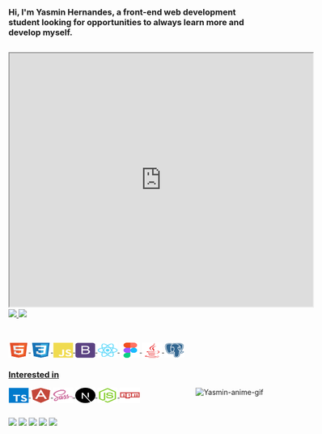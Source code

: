 <h3> Hi, I'm Yasmin Hernandes, a front-end web development student looking for opportunities to always learn more and develop myself.<h3>

  ##
  <div>
    <iframe id="portfolio"
        title="Portfolio"
        width="600px"
        height="500px"
        src="https://yasminhernandes.github.io">
		</iframe>
  </div>
<div>
  <a href="https://github.com/yasminhernandes">
  <img height="180em" src="https://github-readme-stats.vercel.app/api?username=yasminhernandes&show_icons=true&theme=dracula&include_all_commits=true&count_private=true"/>
  <img height="180em" src="https://github-readme-stats.vercel.app/api/top-langs/?username=yasminhernandes&layout=compact&langs_count=7&theme=dracula"/>
</div>

  ##
  
<div style="display: inline_block"><br>
  <img align="center" alt="Yasmin-HTML" height="30" width="40" src="https://raw.githubusercontent.com/devicons/devicon/master/icons/html5/html5-original.svg">
  <img align="center" alt="Yasmin-CSS" height="30" width="40" src="https://raw.githubusercontent.com/devicons/devicon/master/icons/css3/css3-original.svg">
  <img align="center" alt="Yasmin-Js" height="30" width="40" src="https://raw.githubusercontent.com/devicons/devicon/master/icons/javascript/javascript-plain.svg">
  <img align="center" alt="Yasmin-Bootstrap-Base" height="30" width="40" src="https://raw.githubusercontent.com/devicons/devicon/master/icons/bootstrap/bootstrap-plain.svg">
  <img align="center" alt="Yasmin-React-Basic" height="30" width="40" src="https://raw.githubusercontent.com/devicons/devicon/master/icons/react/react-original.svg">
  <img align="center" alt="Yasmin-Figma" height="30" width="40" src="https://raw.githubusercontent.com/devicons/devicon/master/icons/figma/figma-original.svg">
  <img align="center" alt="Yasmin-Java-Basic" height="30" width="40" src="https://raw.githubusercontent.com/devicons/devicon/master/icons/java/java-plain.svg">
  <img align="center" alt="Yasmin-Postgres-Basic" height="30" width="40" src="https://raw.githubusercontent.com/devicons/devicon/master/icons/postgresql/postgresql-plain.svg"><br>

  <h3>Interested in</h3>

  <img align="center" alt="Yasmin-Ts" height="30" width="40" src="https://raw.githubusercontent.com/devicons/devicon/master/icons/typescript/typescript-plain.svg">
  <img align="center" alt="Yasmin-Angular" height="30" width="40" src="https://raw.githubusercontent.com/devicons/devicon/master/icons/angularjs/angularjs-plain.svg">
  <img align="center" alt="Yasmin-Sass" height="30" width="40" src="https://raw.githubusercontent.com/devicons/devicon/master/icons/sass/sass-original.svg">
  <img align="center" alt="Yasmin-Next" height="30" width="40" src="https://raw.githubusercontent.com/devicons/devicon/master/icons/nextjs/nextjs-original.svg">
  <img align="center" alt="Yasmin-Node" height="30" width="40" src="https://raw.githubusercontent.com/devicons/devicon/master/icons/nodejs/nodejs-plain.svg">
  <img align="center" alt="Yasmin-NPM" height="30" width="40" src="https://raw.githubusercontent.com/devicons/devicon/master/icons/npm/npm-original-wordmark.svg">

  <img align="right" alt="Yasmin-anime-gif" src="https://media.discordapp.net/attachments/498986490504675331/875227095779913798/ys-anime-gif.gif?width=150&height=150">
</div>

  ##
  
<div> 
  <a href="https://www.linkedin.com/in/yasminhernandes" target="_blank"><img src="https://img.shields.io/badge/-LinkedIn-%230077B5?style=for-the-badge&logo=linkedin&logoColor=white" target="_blank"></a>
  <a href = "mailto:yasminhernandesjobs@gmail.com"><img src="https://img.shields.io/badge/-Gmail-%23333?style=for-the-badge&logo=gmail&logoColor=white" target="_blank"></a>
  <a href="https://instagram.com/yasminhernandes.s" target="_blank"><img src="https://img.shields.io/badge/-Instagram-%23E4405F?style=for-the-badge&logo=instagram&logoColor=white" target="_blank"></a>
  <a href="https://twitter.com/yasminhernands" target="_blank"><img src="https://img.shields.io/badge/Twitter-1DA1F2?style=for-the-badge&logo=twitter&logoColor=white" target="_blank"></a>
  <a href="https://br.pinterest.com/yasminhernandes_s" target="_blank"><img src="https://aleen42.github.io/badges/src/pinterest.svg" target="_blank"></a>
</div>
  
